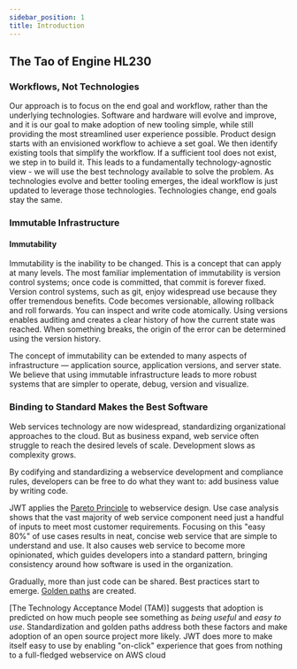 ```yaml
---
sidebar_position: 1
title: Introduction
---
```


The Tao of Engine HL230
-------------------------------------

### Workflows, Not Technologies

Our approach is to focus on the end goal and workflow, rather than the underlying technologies. Software and hardware
will evolve and improve, and it is our goal to make adoption of new tooling simple, while still providing the most
streamlined user experience possible. Product design starts with an envisioned workflow to achieve a set goal. We then
identify existing tools that simplify the workflow. If a sufficient tool does not exist, we step in to build it. This
leads to a fundamentally technology-agnostic view - we will use the best technology available to solve the problem. As
technologies evolve and better tooling emerges, the ideal workflow is just updated to leverage those technologies.
Technologies change, end goals stay the same.

### Immutable Infrastructure

#### Immutability

Immutability is the inability to be changed. This is a concept that can apply at many levels. The most familiar
implementation of immutability is version control systems; once code is committed, that commit is forever fixed. Version
control systems, such as git, enjoy widespread use because they offer tremendous benefits. Code becomes versionable,
allowing rollback and roll forwards. You can inspect and write code atomically. Using versions enables auditing and
creates a clear history of how the current state was reached. When something breaks, the origin of the error can be
determined using the version history.

The concept of immutability can be extended to many aspects of infrastructure — application source, application versions,
and server state. We believe that using immutable infrastructure leads to more robust systems that are simpler to
operate, debug, version and visualize.

### Binding to Standard Makes the Best Software

Web services technology are now widespread, standardizing organizational approaches to the cloud. But as business
expand, web service often struggle to reach the desired levels of scale. Development slows as complexity grows.

By codifying and standardizing a webservice development and compliance rules, developers can be free to do what they
want to: add business value by writing code.

JWT applies the [Pareto Principle] to webservice design. Use case analysis shows that the vast majority of web
service component need just a handful of inputs to meet most customer requirements. Focusing on this "easy 80%" of use
cases results in neat, concise web service that are simple to understand and use. It also causes web service to become
more opinionated, which guides developers into a standard pattern, bringing consistency around how software is used in
the organization.

Gradually, more than just code can be shared. Best practices start to emerge. [Golden paths] are created.

[The Technology Acceptance Model (TAM)] suggests that adoption is predicted on how much people see something as _being
useful_ and _easy to use_. Standardization and golden paths address both these factors and make adoption of an open
source project more likely. JWT does more to make itself easy to use by enabling "on-click" experience that goes from
nothing to a full-fledged webservice on AWS cloud

[Golden Paths]: https://www.hashicorp.com/blog/maturing-your-terraform-workflow#golden-paths

[Pareto Principle]: https://en.wikipedia.org/wiki/Pareto_principle
